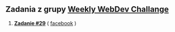 ## Zadania z grupy [Weekly WebDev Challange](https://www.facebook.com/groups/940002776068923)

1. [**Zadanie #29**](https://jtargosz.github.io/Weekly-WebDev-Chalange/29) ( [facebook](https://www.facebook.com/groups/940002776068923/permalink/1233008363435028) )
